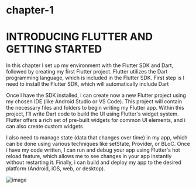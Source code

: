# chapter-1
# INTRODUCING FLUTTER AND GETTING STARTED

In this chapter I set up my environment with the Flutter SDK and Dart, followed by creating my first Flutter project. Flutter utilizes the Dart programming language, which is included in the Flutter SDK. First step is I need to install the Flutter SDK, which will automatically include Dart

Once I have the SDK installed, i can create now a new Flutter project using my chosen IDE (like Android Studio or VS Code). This project will contain the necessary files and folders to begin writing my Flutter app. Within this project, I’ll write Dart code to build the UI using Flutter's widget system. Flutter offers a rich set of pre-built widgets for common UI elements, and i can also create custom widgets

I also need to manage state (data that changes over time) in my app, which can be done using various techniques like setState, Provider, or BLoC. Once i have my code written, I can run and debug your app using Flutter's hot reload feature, which allows me to see changes in your app instantly without restarting it. Finally, i can build and deploy my app to the desired platform (Android, iOS, web, or desktop). 

![image](https://github.com/user-attachments/assets/e0d8d484-80c8-42c6-80a0-f043d730a208)
